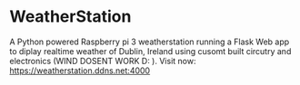 # WeatherStation

A Python powered Raspberry pi 3 weatherstation running a Flask Web app to diplay realtime weather of Dublin, Ireland using cusomt built circutry and electronics (WIND DOSENT WORK D: ). Visit now: https://weatherstation.ddns.net:4000

